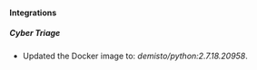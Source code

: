 
#### Integrations
##### Cyber Triage
- Updated the Docker image to: *demisto/python:2.7.18.20958*.
